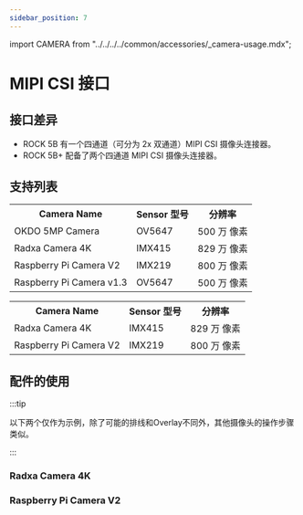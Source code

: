 ```yaml
---
sidebar_position: 7
---
```


import CAMERA from "../../../../common/accessories/\_camera-usage.mdx";

# MIPI CSI 接口

## 接口差异

- ROCK 5B 有一个四通道（可分为 2x 双通道）MIPI CSI 摄像头连接器。
- ROCK 5B+ 配备了两个四通道 MIPI CSI 摄像头连接器。

## 支持列表

<Tabs queryString="versions">
    <TabItem value="ROCK 5B">
      <table>
        <tr>
          <th>Camera Name</th>
          <th>Sensor 型号</th>
          <th>分辨率</th>
        </tr>
        <tr>
          <td>OKDO 5MP Camera</td>
          <td>OV5647</td>
          <td>500 万 像素</td>
        </tr>
        <tr>
          <td>Radxa Camera 4K</td>
          <td>IMX415</td>
          <td>829 万 像素</td>
        </tr>
        <tr>
          <td>Raspberry Pi Camera V2</td>
          <td>IMX219</td>
          <td>800 万 像素</td>
        </tr>
        <tr>
          <td>Raspberry Pi Camera v1.3</td>
          <td>OV5647</td>
          <td>500 万 像素</td>
        </tr>
      </table>
    </TabItem>
    <TabItem value="ROCK 5B+">
      <table>
        <tr>
          <th>Camera Name</th>
          <th>Sensor 型号</th>
          <th>分辨率</th>
        </tr>
        <tr>
          <td>Radxa Camera 4K</td>
          <td>IMX415</td>
          <td>829 万 像素</td>
        </tr>
        <tr>
          <td>Raspberry Pi Camera V2</td>
          <td>IMX219</td>
          <td>800 万 像素</td>
        </tr>
      </table>
    </TabItem>
</Tabs>

## 配件的使用

:::tip

以下两个仅作为示例，除了可能的排线和Overlay不同外，其他摄像头的操作步骤类似。

:::

### Radxa Camera 4K

<CAMERA product="ROCK 5B" camera_connection_img="/img/rock5b/rock5b-4k-camera-connected.webp" model="rock-5b" rsetup_path="../../radxa-os/rsetup#overlays" camera="瑞莎 4K 摄像头" overlays_title="Enable Radxa Camera 4K" video_dev="/dev/video11" />

### Raspberry Pi Camera V2

<CAMERA product="ROCK 5B+" camera_connection_img="/img/rock5b/rock5bp-rpi-cam-v2.webp" model="rock-5b-plus" rsetup_path="../../radxa-os/rsetup#overlays" camera="Raspberry Pi Camera V2" overlays_title="Enable Raspberry Pi Camera V2" video_dev="/dev/video11" />
